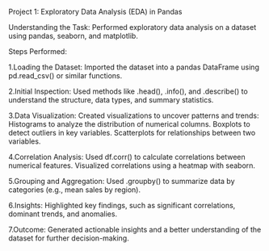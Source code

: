 Project 1: Exploratory Data Analysis (EDA) in Pandas

Understanding the Task:
Performed exploratory data analysis on a dataset using pandas, seaborn, and matplotlib.

Steps Performed:

1.Loading the Dataset:
Imported the dataset into a pandas DataFrame using pd.read_csv() or similar functions.

2.Initial Inspection:
Used methods like .head(), .info(), and .describe() to understand the structure, data types, and summary statistics.

3.Data Visualization:
Created visualizations to uncover patterns and trends:
Histograms to analyze the distribution of numerical columns.
Boxplots to detect outliers in key variables.
Scatterplots for relationships between two variables.

4.Correlation Analysis:
Used df.corr() to calculate correlations between numerical features.
Visualized correlations using a heatmap with seaborn.

5.Grouping and Aggregation:
Used .groupby() to summarize data by categories (e.g., mean sales by region).

6.Insights:
Highlighted key findings, such as significant correlations, dominant trends, and anomalies.

7.Outcome:
Generated actionable insights and a better understanding of the dataset for further decision-making.
